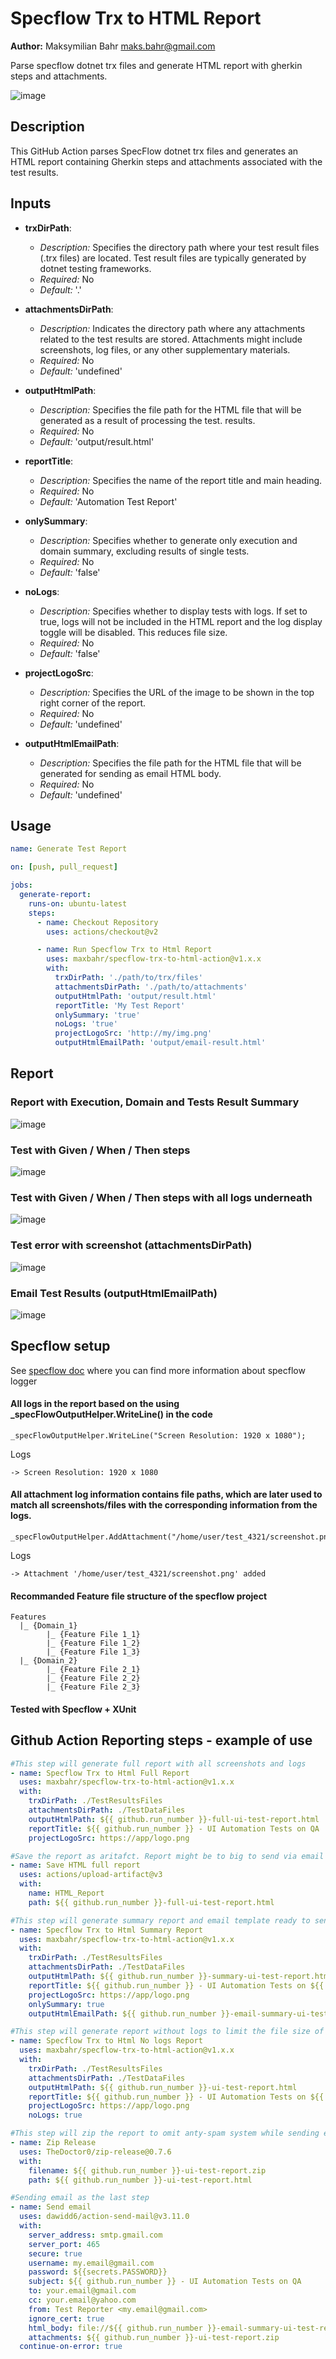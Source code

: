 # Specflow Trx to HTML Report
**Author:** Maksymilian Bahr <maks.bahr@gmail.com>

Parse specflow dotnet trx files and generate HTML report with gherkin steps and attachments.

![image](https://github.com/maxbahr/specflow-trx-to-html-action/assets/14878793/89291943-c2ab-46d2-887c-52e4d691782d)




## Description

This GitHub Action parses SpecFlow dotnet trx files and generates an HTML report containing Gherkin steps and
attachments associated with the test results.

## Inputs

- **trxDirPath**:

  - _Description:_ Specifies the directory path where your test result files (.trx files) are located. Test result files
    are typically generated by dotnet testing frameworks.
  - _Required:_ No
  - _Default:_ '.'

- **attachmentsDirPath**:

  - _Description:_ Indicates the directory path where any attachments related to the test results are stored.
    Attachments might include screenshots, log files, or any other supplementary materials.
  - _Required:_ No
  - _Default:_ 'undefined'

- **outputHtmlPath**:

  - _Description:_ Specifies the file path for the HTML file that will be generated as a result of processing the test.
    results.
  - _Required:_ No
  - _Default:_ 'output/result.html'

- **reportTitle**:

  - _Description:_ Specifies the name of the report title and main heading.
  - _Required:_ No
  - _Default:_ 'Automation Test Report'

- **onlySummary**:

  - _Description:_ Specifies whether to generate only execution and domain summary, excluding results of single tests.
  - _Required:_ No
  - _Default:_ 'false'

- **noLogs**:

  - _Description:_ Specifies whether to display tests with logs. If set to true, logs will not be included in the HTML
    report and the log display toggle will be disabled. This reduces file size.
  - _Required:_ No
  - _Default:_ 'false'

- **projectLogoSrc**:

  - _Description:_ Specifies the URL of the image to be shown in the top right corner of the report.
  - _Required:_ No
  - _Default:_ 'undefined'

- **outputHtmlEmailPath**:

  - _Description:_ Specifies the file path for the HTML file that will be generated for sending as email HTML body.
  - _Required:_ No
  - _Default:_ 'undefined'

## Usage

```yaml
name: Generate Test Report

on: [push, pull_request]

jobs:
  generate-report:
    runs-on: ubuntu-latest
    steps:
      - name: Checkout Repository
        uses: actions/checkout@v2

      - name: Run Specflow Trx to Html Report
        uses: maxbahr/specflow-trx-to-html-action@v1.x.x
        with:
          trxDirPath: './path/to/trx/files'
          attachmentsDirPath: './path/to/attachments'
          outputHtmlPath: 'output/result.html'
          reportTitle: 'My Test Report'
          onlySummary: 'true'
          noLogs: 'true'
          projectLogoSrc: 'http://my/img.png'
          outputHtmlEmailPath: 'output/email-result.html'
```

## Report

### Report with Execution, Domain and Tests Result Summary
![image](https://github.com/maxbahr/specflow-trx-to-html-action/assets/14878793/f7d0b36a-e976-4933-831b-9a68a005f3a7)

### Test with Given / When / Then steps
![image](https://github.com/maxbahr/specflow-trx-to-html-action/assets/14878793/f3c4674d-d66a-49b4-85fd-0e7b774bb897)

### Test with Given / When / Then steps with all logs underneath
![image](https://github.com/maxbahr/specflow-trx-to-html-action/assets/14878793/387dde06-d8d1-4861-ad66-b954e920dc14)

### Test error with screenshot (attachmentsDirPath)
![image](https://github.com/maxbahr/specflow-trx-to-html-action/assets/14878793/af779f7a-78ec-4f9f-bf77-15b3dae1e5d2)

### Email Test Results (outputHtmlEmailPath)
![image](https://github.com/maxbahr/specflow-trx-to-html-action/assets/14878793/bf91bd56-4eac-4ff4-904b-d30e4e5d100c)

## Specflow setup
See [specflow doc](https://docs.specflow.org/projects/specflow/en/latest/outputapi/outputapi.html "Get more information about specflow logger") where you can find more information about specflow logger

#### All logs in the report based on the using _specFlowOutputHelper.WriteLine() in the code
```
_specFlowOutputHelper.WriteLine("Screen Resolution: 1920 x 1080");
```
Logs
```
-> Screen Resolution: 1920 x 1080
```


#### All attachment log information contains file paths, which are later used to match all screenshots/files with the corresponding information from the logs.
```
_specFlowOutputHelper.AddAttachment("/home/user/test_4321/screenshot.png");
```
Logs
```
-> Attachment '/home/user/test_4321/screenshot.png' added
```

#### Recommanded Feature file structure of the specflow project
```
Features
  |_ {Domain_1}
        |_ {Feature File 1_1}
        |_ {Feature File 1_2}
        |_ {Feature File 1_3}
  |_ {Domain_2}
        |_ {Feature File 2_1}
        |_ {Feature File 2_2}
        |_ {Feature File 2_3}
```

#### Tested with Specflow + XUnit

## Github Action Reporting steps - example of use
```yaml
#This step will generate full report with all screenshots and logs
- name: Specflow Trx to Html Full Report
  uses: maxbahr/specflow-trx-to-html-action@v1.x.x
  with:
    trxDirPath: ./TestResultsFiles
    attachmentsDirPath: ./TestDataFiles
    outputHtmlPath: ${{ github.run_number }}-full-ui-test-report.html
    reportTitle: ${{ github.run_number }} - UI Automation Tests on QA
    projectLogoSrc: https://app/logo.png

#Save the report as aritafct. Report might be to big to send via email with all its screenshots and logs
- name: Save HTML full report
  uses: actions/upload-artifact@v3
  with:
    name: HTML_Report
    path: ${{ github.run_number }}-full-ui-test-report.html

#This step will generate summary report and email template ready to send
- name: Specflow Trx to Html Summary Report
  uses: maxbahr/specflow-trx-to-html-action@v1.x.x
  with:
    trxDirPath: ./TestResultsFiles
    attachmentsDirPath: ./TestDataFiles
    outputHtmlPath: ${{ github.run_number }}-summary-ui-test-report.html
    reportTitle: ${{ github.run_number }} - UI Automation Tests on ${{ inputs.environment || 'QA' }}
    projectLogoSrc: https://app/logo.png
    onlySummary: true
    outputHtmlEmailPath: ${{ github.run_number }}-email-summary-ui-test-report.html

#This step will generate report without logs to limit the file size of the email attachment
- name: Specflow Trx to Html No logs Report
  uses: maxbahr/specflow-trx-to-html-action@v1.x.x
  with:
    trxDirPath: ./TestResultsFiles
    attachmentsDirPath: ./TestDataFiles
    outputHtmlPath: ${{ github.run_number }}-ui-test-report.html
    reportTitle: ${{ github.run_number }} - UI Automation Tests on ${{ inputs.environment || 'QA' }}
    projectLogoSrc: https://app/logo.png
    noLogs: true   

#This step will zip the report to omit anty-spam system while sending email. Sending html file may cause spam issues.
- name: Zip Release      
  uses: TheDoctor0/zip-release@0.7.6
  with:        
    filename: ${{ github.run_number }}-ui-test-report.zip
    path: ${{ github.run_number }}-ui-test-report.html              

#Sending email as the last step
- name: Send email
  uses: dawidd6/action-send-mail@v3.11.0
  with:
    server_address: smtp.gmail.com
    server_port: 465
    secure: true
    username: my.email@gmail.com
    password: ${{secrets.PASSWORD}}
    subject: ${{ github.run_number }} - UI Automation Tests on QA
    to: your.email@gmail.com
    cc: your.email@yahoo.com
    from: Test Reporter <my.email@gmail.com>      
    ignore_cert: true
    html_body: file://${{ github.run_number }}-email-summary-ui-test-report.html
    attachments: ${{ github.run_number }}-ui-test-report.zip
  continue-on-error: true
```

